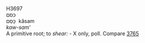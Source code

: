<body>
  <p>H3697<br>  כּסם  <br> כָּסַם  ‎  kâsam  <br><i>kaw-sam‘ </i><br>A primitive root; to <i>shear: - </i> X only, poll. Compare <a href="h3765.htm">3765</a> <br></p>
 </body>